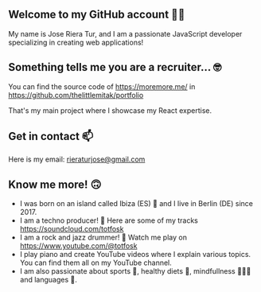 ## Welcome to my GitHub account 👋🏼

My name is Jose Riera Tur, and I am a passionate JavaScript developer specializing in creating web applications!

## Something tells me you are a recruiter... 🤓

You can find the source code of https://moremore.me/ in https://github.com/thelittlemitak/portfolio

That's my main project where I showcase my React expertise.

## Get in contact 📫

Here is my email: rieraturjose@gmail.com

## Know me more! 🙃

- I was born on an island called Ibiza (ES) 🌴 and I live in Berlin (DE) since 2017.
- I am a techno producer! 🎵 Here are some of my tracks https://soundcloud.com/totfosk
- I am a rock and jazz drummer! 🥁 Watch me play on https://www.youtube.com/@totfosk
- I play piano and create YouTube videos where I explain various topics. You can find them all on my YouTube channel.
- I am also passionate about sports 🥊, healthy diets 🥕, mindfullness 🧘🏻‍♂️ and languages 📕.
